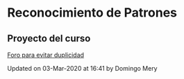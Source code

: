 # Reconocimiento de Patrones

## Proyecto del curso

[Foro para evitar duplicidad](https://github.com/domingomery/patrones/issues/16)




Updated on 03-Mar-2020 at 16:41 by Domingo Mery
